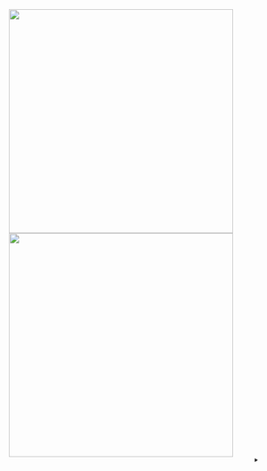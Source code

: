 <div align="center">
<a href="##"><img align="center" width="400px" src="https://github-readme-streak-stats.herokuapp.com?user=delameter&theme=transparent&hide_border=true&border_radius=0&date_format=j%20M%5B%20Y%5D&card_width=400&stroke=EBEBEB00&currStreakLabel=0969DA&sideLabels=0969DA&currStreakNum=0969DA&sideNums=0969DA&ring=0969DA&fire=e83840&dates=656d76" /><img align="center" width="400px" src="https://dl-ghrs.vercel.app/api/wakatime?username=dddelliot&layout=compact&langs_count=10&custom_title=Languages&theme=transparent&hide_border=true&card_width=400&text_color=656d76&border_radius=0&hide=text,svg,yaml,config,xml,json,html,toml,gitignore+file,d,css,systemd,smarty,neon,sql,docker,nginx+configuration,http+request,service+unit+configuration+for+systemd,other,pdf,pythonstub,editorconfig,gitexclude+file"></a>
<sup><sub>
<details align="right"> 
<summary>&nbsp;</summary>
<a href="https://github.com/denvercoder1/github-readme-streak-stats">github-readme-streak-stats</a>
&nbsp;
<a href="https://github.com/dl-forks/github-readme-stats">github-readme-stats</a>
</details>
</sub></sup>
</div>

<!-- <img align="center" width="400px" src="https://dl-ghrs.vercel.app/api?username=delameter&cache_seconds=86400show_icons=true&hide=stars&theme=transparent&text_color=656d76&include_all_commits=true&disable_animations=false&hide_border=true&hide_title=false&custom_title=Stats&hide_rank=false&show_icons=true&card_width=437&line_height=30" /> -->

<!-- <img align="center" width="400px"  src="https://dl-ghrs.vercel.app/api/top-langs?username=delameter&cache_seconds=86400&langs_count=8&theme=transparent&title_color=0969da&exclude_repo=skeleton-symfony4,skeleton-python3&hide=html&layout=compact&custom_title=Languages&hide_border=true&hide_title=false&card_width=437&disable_animations=false&text_color=656d76&size_weight=.5&count_weight=.5" /> -->

